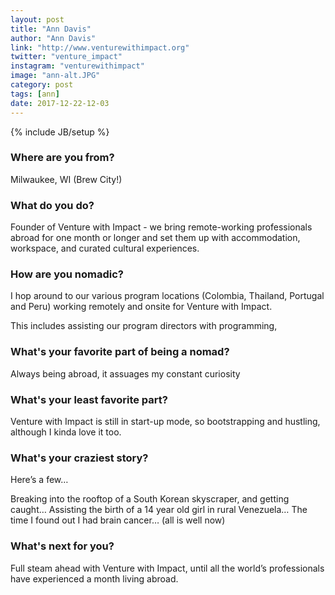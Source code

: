 ```yaml
---
layout: post
title: "Ann Davis"
author: "Ann Davis"
link: "http://www.venturewithimpact.org"
twitter: "venture_impact"
instagram: "venturewithimpact"
image: "ann-alt.JPG"
category: post
tags: [ann]
date: 2017-12-22-12-03
---
```

{% include JB/setup %}

### Where are you from?

Milwaukee, WI (Brew City!)

### What do you do?

Founder of Venture with Impact - we bring remote-working professionals abroad for one month or longer and set them up with accommodation, workspace, and curated cultural experiences.

### How are you nomadic?

I hop around to our various program locations (Colombia, Thailand, Portugal and Peru) working remotely and onsite for Venture with Impact.  

This includes assisting our program directors with programming, 

### What's your favorite part of being a nomad?

Always being abroad, it assuages my constant curiosity 

### What's your least favorite part?

Venture with Impact is still in start-up mode, so bootstrapping and hustling, although I kinda love it too.

### What's your craziest story?

Here’s a few…

Breaking into the rooftop of a South Korean skyscraper, and getting caught…
Assisting the birth of a 14 year old girl in rural Venezuela…
The time I found out I had brain cancer… (all is well now)

### What's next for you?

Full steam ahead with Venture with Impact, until all the world’s professionals have experienced a month living abroad.
